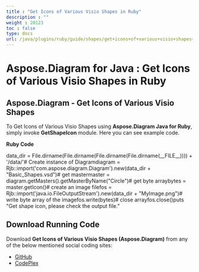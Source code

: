 ```yaml
---
title : "Get Icons of Various Visio Shapes in Ruby" 
description : "" 
weight : 20123 
toc : false
type: docs
url: /java/plugins/ruby/guide/shapes/get+icons+of+various+visio+shapes+in+ruby/
---
```


# Aspose.Diagram for Java : Get Icons of Various Visio Shapes in Ruby


## Aspose.Diagram - Get Icons of Various Visio Shapes

To Get Icons of Various Visio Shapes using **Aspose.Diagram Java for Ruby**, simply invoke **GetShapeIcon** module. Here you can see example code.

**Ruby Code**

data\_dir = File.dirname(File.dirname(File.dirname(File.dirname(\_\_FILE\_\_)))) + '/data/'# Create instance of Diagramdiagram = Rjb::import('com.aspose.diagram.Diagram').new(data\_dir + "Basic\_Shapes.vsd")# get mastermaster = diagram.getMasters().getMasterByName("Circle")# get byte arraybytes = master.getIcon()# create an image filefos = Rjb::import('java.io.FileOutputStream').new(data\_dir + "MyImage.png")# write byte array of the imagefos.write(bytes)# close arrayfos.close()puts "Get shape icon, please check the output file."

## Download Running Code

Download **Get Icons of Various Visio Shapes (Aspose.Diagram)** from any of the below mentioned social coding sites:

*   [GitHub](https://github.com/asposediagram/Aspose.Diagram-for-Java/blob/master/Plugins/Aspose_Diagram_Java_for_Ruby/lib/asposediagramjava/Shapes/getshapeicon.rb)
*   [CodePlex](https://asposediagramjavaruby.codeplex.com/SourceControl/latest#lib/asposediagramjava/Shapes/getshapeicon.rb)

